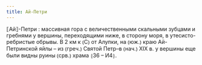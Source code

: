 ```yaml
---
title: Ай-Петри
---
```


⟦Ай⟧-Петри
: массивная гора с величественными скальными зубцами и гребнями у вершины, переходящими ниже, в сторону моря, в утесисто-ребристые обрывы. В 2 км к ⦅С⦆ от Алупки, на ⦅юж.⦆ краю Ай-Петринской яйлы – из ⦅греч.⦆ Святой Петр–в ⦅нач.⦆ XIX в. у вершины еще были видны руины ⦅срв.⦆ храма ⦃З6 – И4⦄.
